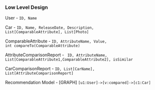 <h3>Low Level Design</h3>

User - <code>ID, Name</code>

Car - <code>ID, Name, ReleaseDate, Description, List[ComparableAttribute], List[Photo]</code>

ComparableAttribute - <code>ID, AttributeName, Value,</code> 
<code> int compareTo(ComparableAttribute)</code>

AttributeComparisonReport - <code> ID, AttributeName, List[ComparableAttribute1,ComparableAttribute2], isSimilar</code>

CarComparisonReport - <code>ID, List[CarName], List[AttributeComparisonReport]</code> 

Recommendation Model - [GRAPH] <code>[u1:User]->[v:compared]->[c1:Car]</code>